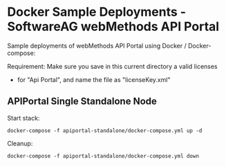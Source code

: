 # Docker Sample Deployments - SoftwareAG webMethods API Portal

Sample deployments of webMethods API Portal using Docker / Docker-compose:

Requirement: Make sure you save in this current directory a valid licenses
 - for "Api Portal", and name the file as "licenseKey.xml"
## APIPortal Single Standalone Node

Start stack:

```
docker-compose -f apiportal-standalone/docker-compose.yml up -d
```

Cleanup:

```
docker-compose -f apiportal-standalone/docker-compose.yml down
```
